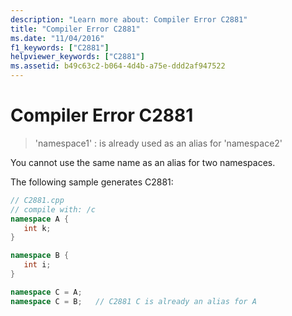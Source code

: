 ```yaml
---
description: "Learn more about: Compiler Error C2881"
title: "Compiler Error C2881"
ms.date: "11/04/2016"
f1_keywords: ["C2881"]
helpviewer_keywords: ["C2881"]
ms.assetid: b49c63c2-b064-4d4b-a75e-ddd2af947522
---
```

# Compiler Error C2881

> 'namespace1' : is already used as an alias for 'namespace2'

You cannot use the same name as an alias for two namespaces.

The following sample generates C2881:

```cpp
// C2881.cpp
// compile with: /c
namespace A {
   int k;
}

namespace B {
   int i;
}

namespace C = A;
namespace C = B;   // C2881 C is already an alias for A
```
